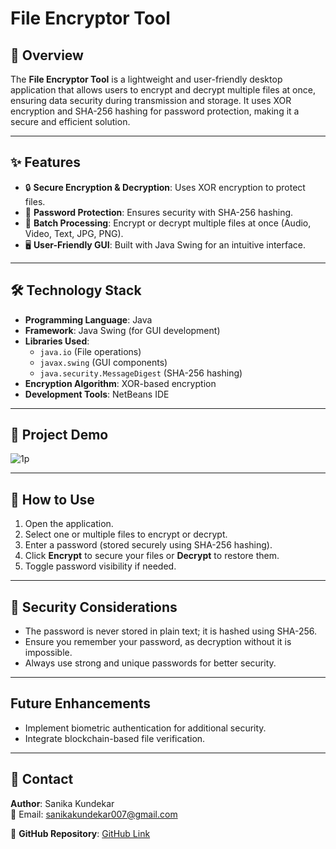 # File Encryptor Tool

## 🚀 Overview
The **File Encryptor Tool** is a lightweight and user-friendly desktop application that allows users to encrypt and decrypt multiple files at once, ensuring data security during transmission and storage. It uses XOR encryption and SHA-256 hashing for password protection, making it a secure and efficient solution.

---

## ✨ Features
- 🔒 **Secure Encryption & Decryption**: Uses XOR encryption to protect files.
- 🔑 **Password Protection**: Ensures security with SHA-256 hashing.
- 📂 **Batch Processing**: Encrypt or decrypt multiple files at once (Audio, Video, Text, JPG, PNG).
- 🖥️ **User-Friendly GUI**: Built with Java Swing for an intuitive interface.

---

## 🛠️ Technology Stack
- **Programming Language**: Java
- **Framework**: Java Swing (for GUI development)
- **Libraries Used**:
  - `java.io` (File operations)
  - `javax.swing` (GUI components)
  - `java.security.MessageDigest` (SHA-256 hashing)
- **Encryption Algorithm**: XOR-based encryption
- **Development Tools**: NetBeans IDE

---

## 📸 Project Demo
![1p](https://github.com/user-attachments/assets/54465ebb-39da-4174-9fdd-0356afb3708a)

---

## 🎯 How to Use
1. Open the application.
2. Select one or multiple files to encrypt or decrypt.
3. Enter a password (stored securely using SHA-256 hashing).
4. Click **Encrypt** to secure your files or **Decrypt** to restore them.
5. Toggle password visibility if needed.

---

## 🔐 Security Considerations
- The password is never stored in plain text; it is hashed using SHA-256.
- Ensure you remember your password, as decryption without it is impossible.
- Always use strong and unique passwords for better security.

---

## Future Enhancements
- Implement biometric authentication for additional security.
- Integrate blockchain-based file verification.

---

## 📧 Contact
**Author**: Sanika Kundekar  
📩 Email: sanikakundekar007@gmail.com  

🔗 **GitHub Repository**: [GitHub Link](https://github.com/meSanika07/File-Encryptor-Tool)
